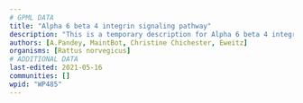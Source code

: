 ```yaml
---
# GPML DATA
title: "Alpha 6 beta 4 integrin signaling pathway"
description: "This is a temporary description for Alpha 6 beta 4 integrin signaling pathway"
authors: [A.Pandey, MaintBot, Christine Chichester, Eweitz]
organisms: [Rattus norvegicus]
# ADDITIONAL DATA
last-edited: 2021-05-16
communities: []
wpid: "WP485"
---
```

